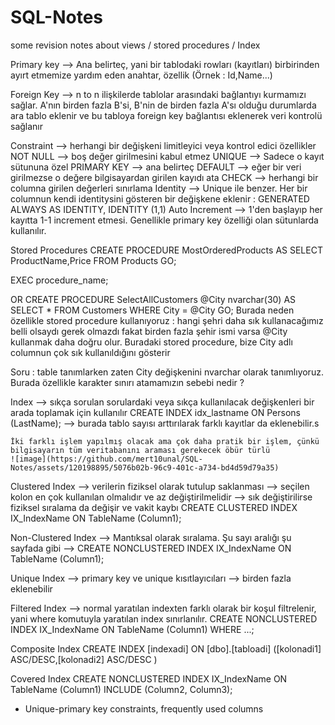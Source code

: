 # SQL-Notes
some revision notes about views / stored procedures / Index

Primary key
--> Ana belirteç, yani bir tablodaki rowları (kayıtları) birbirinden ayırt etmemize yardım eden anahtar, özellik (Örnek : Id,Name...)

Foreign Key
--> n to n ilişkilerde tablolar arasındaki bağlantıyı kurmamızı sağlar. A'nın birden fazla B'si, B'nin de birden fazla A'sı olduğu durumlarda ara tablo eklenir ve bu tabloya foreign key bağlantısı eklenerek veri kontrolü sağlanır

Constraint
--> herhangi bir değişkeni limitleyici veya kontrol edici özellikler
    NOT NULL --> boş değer girilmesini kabul etmez
    UNIQUE --> Sadece o kayıt sütununa özel
    PRIMARY KEY --> ana belirteç
    DEFAULT --> eğer bir veri girilmezse o değere bilgisayardan girilen kayıdı ata
    CHECK --> herhangi bir columna girilen değerleri sınırlama
    Identity --> Unique ile benzer. Her bir columnun kendi identitysini gösteren bir değişkene eklenir : GENERATED ALWAYS AS IDENTITY, IDENTITY (1,1) 
    Auto Increment --> 1'den başlayıp her kayıtta 1-1 increment etmesi. Genellikle primary key özelliği olan sütunlarda kullanılır.

Stored Procedures
CREATE PROCEDURE MostOrderedProducts
AS
SELECT ProductName,Price FROM Products
GO;

EXEC procedure_name;

OR
CREATE PROCEDURE SelectAllCustomers @City nvarchar(30)
AS
SELECT * FROM Customers WHERE City = @City
GO;
Burada neden özellikle stored procedure kullanıyoruz : hangi şehri daha sık kullanacağımız belli olsaydı gerek olmazdı fakat birden fazla şehir ismi varsa @City kullanmak daha doğru olur. Buradaki stored procedure, bize City adlı columnun çok sık kullanıldığını gösterir

Soru : table tanımlarken zaten City değişkenini nvarchar olarak tanımlıyoruz. Burada özellikle karakter sınırı atamamızın sebebi nedir ?

Index
--> sıkça sorulan sorulardaki veya sıkça kullanılacak değişkenleri bir arada toplamak için kullanılır
    CREATE INDEX idx_lastname
    ON Persons (LastName); --> burada tablo sayısı arttırılarak farklı kayıtlar da eklenebilir.s
    
    İki farklı işlem yapılmış olacak ama çok daha pratik bir işlem, çünkü bilgisayarın tüm veritabanını araması gerekecek öbür türlü
    ![image](https://github.com/mert10unal/SQL-Notes/assets/120198895/5076b02b-96c9-401c-a734-bd4d59d79a35)

Clustered Index
--> verilerin fiziksel olarak tutulup saklanması
--> seçilen kolon en çok kullanılan olmalıdır ve az değiştirilmelidir --> sık değiştirilirse fiziksel sıralama da değişir ve vakit kaybı
CREATE CLUSTERED INDEX IX_IndexName ON TableName (Column1);

Non-Clustered Index
--> Mantıksal olarak sıralama. Şu sayı aralığı şu sayfada gibi
--> CREATE NONCLUSTERED INDEX IX_IndexName ON TableName (Column1);

Unique Index
--> primary key ve unique kısıtlayıcıları
--> birden fazla eklenebilir

Filtered Index
--> normal yaratılan indexten farklı olarak bir koşul filtrelenir, yani where komutuyla yaratılan index sınırlanılır.
CREATE NONCLUSTERED INDEX IX_IndexName ON TableName (Column1) WHERE ...;

Composite Index
CREATE INDEX [indexadi] ON [dbo].[tabloadi] ([kolonadi1] ASC/DESC,[kolonadi2] ASC/DESC )

Covered Index
CREATE NONCLUSTERED INDEX IX_IndexName ON TableName (Column1) INCLUDE (Column2, Column3);


* Unique-primary key constraints, frequently used columns
